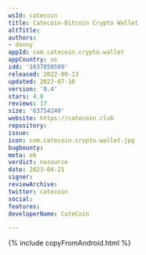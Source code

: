 ```yaml
---
wsId: catecoin
title: Catecoin-Bitcoin Crypto Wallet
altTitle: 
authors:
- danny
appId: com.catecoin.crypto.wallet
appCountry: us
idd: '1637850589'
released: 2022-09-13
updated: 2023-07-10
version: '8.4'
stars: 4.8
reviews: 17
size: '63754240'
website: https://catecoin.club
repository: 
issue: 
icon: com.catecoin.crypto.wallet.jpg
bugbounty: 
meta: ok
verdict: nosource
date: 2023-04-21
signer: 
reviewArchive: 
twitter: catecoin
social: 
features: 
developerName: CateCoin

---
```


{% include copyFromAndroid.html %}
